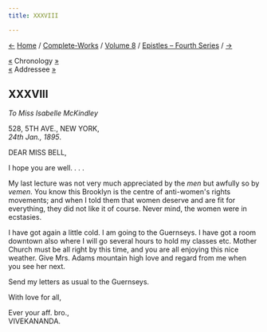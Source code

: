 ```yaml
---
title: XXXVIII

---
```

<div>

[←](037_sister.htm) [Home](../../../index.htm) /
[Complete-Works](../../complete_works.htm) / [Volume
8](../volume_8_contents.htm) / [Epistles – Fourth
Series](epistles_fourth_series_contents.htm) / [→](039_friend.htm)

  

[«](../../volume_5/epistles_first_series/031_ole_bull.htm) Chronology
[»](../../volume_5/epistles_first_series/032_sister.htm)  
[«](../../volume_5/epistles_first_series/020_sister.htm) Addressee
[»](../../volume_5/epistles_first_series/034_sister.htm)

## XXXVIII

*To Miss Isabelle McKindley*

528, 5TH AVE., NEW YORK,  
*24th Jan., 1895*.

DEAR MISS BELL,

I hope you are well. . . .

My last lecture was not very much appreciated by the *men* but awfully
so by *vemen*. You know this Brooklyn is the centre of anti-women's
rights movements; and when I told them that women deserve and are fit
for everything, they did not like it of course. Never mind, the women
were in ecstasies.

I have got again a little cold. I am going to the Guernseys. I have got
a room downtown also where I will go several hours to hold my classes
etc. Mother Church must be all right by this time, and you are all
enjoying this nice weather. Give Mrs. Adams mountain high love and
regard from me when you see her next.

Send my letters as usual to the Guernseys.

With love for all,

Ever your aff. bro.,  
VIVEKANANDA.

</div>
